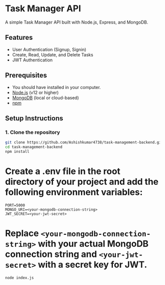# Task Manager API

A simple Task Manager API built with Node.js, Express, and MongoDB.

## Features
- User Authentication (Signup, Signin)
- Create, Read, Update, and Delete Tasks
- JWT Authentication

## Prerequisites
- You should have installed in your computer.
- [Node.js](https://nodejs.org/) (v12 or higher)
- [MongoDB](https://www.mongodb.com/) (local or cloud-based)
- [npm](https://www.npmjs.com/)

## Setup Instructions

### 1. Clone the repository
```bash
git clone https://github.com/Ashishkumar4738/task-management-backend.git
cd task-management-backend
npm install
```
# Create a .env file in the root directory of your project and add the following environment variables:
```
PORT=5000
MONGO_URI=<your-mongodb-connection-string>
JWT_SECRET=<your-jwt-secret>
```
# Replace `<your-mongodb-connection-string>` with your actual MongoDB connection string and `<your-jwt-secret>` with a secret key for JWT.

`node index.js`